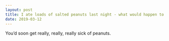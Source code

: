 ```yaml
---
layout: post
title: I ate loads of salted peanuts last night - what would happen to me if I decided to replace all of my regular food with peanuts?
date: 2019-03-12
---
```


<p>You’d soon get really, really, really sick of peanuts.</p>
